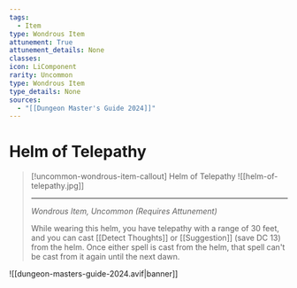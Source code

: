 ```yaml
---
tags:
  - Item
type: Wondrous Item
attunement: True
attunement_details: None
classes:
icon: LiComponent
rarity: Uncommon
type: Wondrous Item
type_details: None
sources: 
  - "[[Dungeon Master's Guide 2024]]"
---
```

# Helm of Telepathy
>[!uncommon-wondrous-item-callout] Helm of Telepathy
>![[helm-of-telepathy.jpg]]
>
>- - -
>_Wondrous Item, Uncommon (Requires Attunement)_
>
>While wearing this helm, you have telepathy with a range of 30 feet, and you can cast [[Detect Thoughts]] or [[Suggestion]] (save DC 13) from the helm. Once either spell is cast from the helm, that spell can't be cast from it again until the next dawn.
>


![[dungeon-masters-guide-2024.avif|banner]]